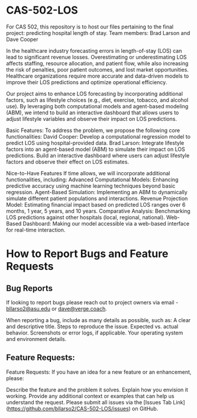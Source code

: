 # CAS-502-LOS
For CAS 502, this repository is to host our files pertaining to the final project: predicting hospital length of stay. 
Team members: Brad Larson and Dave Cooper


In the healthcare industry forecasting errors in length-of-stay (LOS) can lead to significant revenue losses. Overestimating or underestimating LOS affects staffing, resource allocation, and patient flow, while also increasing the risk of penalties, poor patient outcomes, and lost market opportunities. Healthcare organizations require more accurate and data-driven models to improve their LOS predictions and optimize operational efficiency.

Our project aims to enhance LOS forecasting by incorporating additional factors, such as lifestyle choices (e.g., diet, exercise, tobacco, and alcohol use). By leveraging both computational models and agent-based modeling (ABM), we intend to build an interactive dashboard that allows users to adjust lifestyle variables and observe their impact on LOS predictions.

Basic Features:
To address the problem, we propose the following core functionalities:
David Cooper: Develop a computational regression model to predict LOS using hospital-provided data.
Brad Larson: Integrate lifestyle factors into an agent-based model (ABM) to simulate their impact on LOS predictions.
Build an interactive dashboard where users can adjust lifestyle factors and observe their effect on LOS estimates.


Nice-to-Have Features
If time allows, we will incorporate additional functionalities, including:
Advanced Computational Models: Enhancing predictive accuracy using machine learning techniques beyond basic regression.
Agent-Based Simulation: Implementing an ABM to dynamically simulate different patient populations and interactions.
Revenue Projection Model: Estimating financial impact based on predicted LOS ranges over 6 months, 1 year, 5 years, and 10 years.
Comparative Analysis: Benchmarking LOS predictions against other hospitals (local, regional, national).
Web-Based Dashboard: Making our model accessible via a web-based interface for real-time interaction.

# How to Report Bugs and Feature Requests
## Bug Reports
If looking to report bugs please reach out to project owners via email - bllarso2@asu.edu or dave@verge.coach.

When reporting a bug, include as many details as possible, such as:
A clear and descriptive title.
Steps to reproduce the issue.
Expected vs. actual behavior.
Screenshots or error logs, if applicable.
Your operating system and environment details.

## Feature Requests:
Feature Requests:
If you have an idea for a new feature or an enhancement, please:

Describe the feature and the problem it solves.
Explain how you envision it working.
Provide any additional context or examples that can help us understand the request.
Please submit all issues via the [Issues Tab Link] (https://github.com/bllarso2/CAS-502-LOS/issues) on GitHub.

